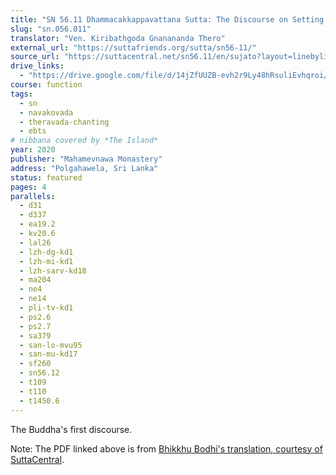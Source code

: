 ```yaml
---
title: "SN 56.11 Dhammacakkappavattana Sutta: The Discourse on Setting in Motion the Wheel of the Dhamma"
slug: "sn.056.011"
translator: "Ven. Kiribathgoda Gnanananda Thero"
external_url: "https://suttafriends.org/sutta/sn56-11/"
source_url: "https://suttacentral.net/sn56.11/en/sujato?layout=linebyline&reference=none&notes=asterisk&highlight=false&script=latin"
drive_links:
  - "https://drive.google.com/file/d/14jZfUUZB-evh2r9Ly48hRsuliEvhqroi/view?usp=drivesdk"
course: function
tags:
  - sn
  - navakovada
  - theravada-chanting
  - ebts
# nibbana covered by *The Island*
year: 2020
publisher: "Mahamevnawa Monastery"
address: "Polgahawela, Sri Lanka"
status: featured
pages: 4
parallels:
  - d31
  - d337
  - ea19.2
  - kv20.6
  - lal26
  - lzh-dg-kd1
  - lzh-mi-kd1
  - lzh-sarv-kd18
  - ma204
  - ne4
  - ne14
  - pli-tv-kd1
  - ps2.6
  - ps2.7
  - sa379
  - san-lo-mvu95
  - san-mu-kd17
  - sf260
  - sn56.12
  - t109
  - t110
  - t1450.6
---
```


The Buddha's first discourse.

Note: The PDF linked above is from [Bhikkhu Bodhi's translation, courtesy of SuttaCentral](https://suttacentral.net/sn56.11/en/bodhi).
